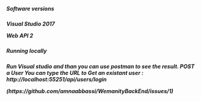 <h5>Software versions<h5>
  <p>Visual Studio 2017 </p>
  <p>Web API 2</p>
  
<h5>Running locally<h5>
  <p>Run Visual studio and than you can use postman to see the result.
  POST a User
  You can type the URL  to Get an existant user :
  http://localhost:55251/api/users/login </p>
(https://github.com/amnaabbassi/WemanityBackEnd/issues/1)


